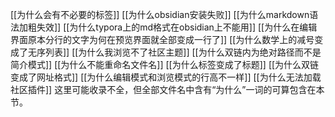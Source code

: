 [[为什么会有不必要的标签]]
[[为什么obsidian安装失败]]
[[为什么markdown语法加粗失效]]
[[为什么typora上的md格式在obsidian上不能用]]
[[为什么在编辑界面原本分行的文字为何在预览界面就全部变成一行了]]
[[为什么数学上的减号变成了无序列表]]
[[为什么我浏览不了社区主题]]
[[为什么双链内为绝对路径而不是简介模式]]
[[为什么不能重命名文件名]]
[[为什么标签变成了标题]]
[[为什么双链变成了网址格式]]
[[为什么编辑模式和浏览模式的行高不一样]]
[[为什么无法加载社区插件]]
这里可能收录不全，但全部文件名中含有“为什么”一词的可算包含在本节。